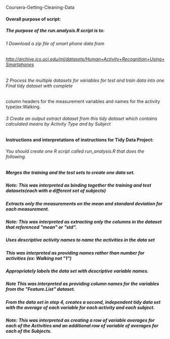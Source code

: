 Coursera-Getting-Cleaning-Data
#### Overall purpose of script:
##### The purpose of the run.analysis.R script is to:
###### 1 Download a zip file of smart phone data from 
###### http://archive.ics.uci.edu/ml/datasets/Human+Activity+Recognition+Using+Smartphones 
###### 2 Process the multiple datasets for variables for test and train data into one Final tidy dataset with complete
column headers for the measurement variables and names for the activity type(ex:Walking.
###### 3 Create an output extract dataset from this tidy dataset which contains calculated means by Activity Type and by Subject

#### Instructions and interpretations of instructions for Tidy Data Project:

###### You should create one R script called run_analysis.R that does the following. 
##### Merges the training and the test sets to create one data set.
#####   Note: This was interpreted as binding together the training and test datasets(each with a different set of subjects)

##### Extracts only the measurements on the mean and standard deviation for each measurement. 
#####   Note: This was interpreted as extracting only the columns in the dataset that referenced "mean" or "std".

##### Uses descriptive activity names to name the activities in the data set
#####   This was interpreted as providing names rather than number for activities (ex: Walking not "1")

##### Appropriately labels the data set with descriptive variable names.
##### Note This was interpreted as providing column names for the variables from the "Feature.List" dataset.

##### From the data set in step 4, creates a second, independent tidy data set with the average of each variable for each activity and each subject.
##### Note: This was interpreted as creating a row of variable averages for each of the Activities and an additional row of variable of averages for each of the Subjects.

